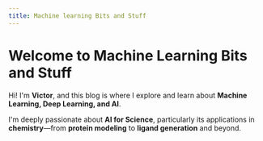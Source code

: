 ```yaml
---
title: Machine learning Bits and Stuff 
---
```


# Welcome to Machine Learning Bits and Stuff  


Hi! I'm **Victor**, and this blog is where I explore and learn about **Machine Learning, Deep Learning, and AI**.  

I'm deeply passionate about **AI for Science**, particularly its applications in **chemistry**—from **protein modeling** to **ligand generation** and beyond.
